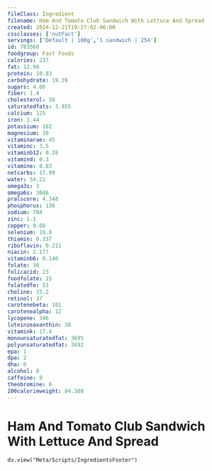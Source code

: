 ```yaml
---
fileClass: Ingredient
filename: Ham And Tomato Club Sandwich With Lettuce And Spread
created: 2024-12-21T19:27:02-06:00
cssclasses: ['nutFact']
servings: ['Default | 100g','1 sandwich | 254']
id: 783560
foodgroup: Fast Foods
calories: 237
fat: 12.98
protein: 10.83
carbohydrate: 19.39
sugars: 4.06
fiber: 1.4
cholesterol: 30
saturatedfats: 3.955
calcium: 125
iron: 1.44
potassium: 182
magnesium: 20
vitaminarae: 45
vitaminc: 3.5
vitaminb12: 0.28
vitamind: 0.3
vitamine: 0.83
netcarbs: 17.99
water: 54.22
omega3s: 3
omega6s: 3046
pralscore: 4.348
phosphorus: 136
sodium: 704
zinc: 1.1
copper: 0.08
selenium: 18.8
thiamin: 0.337
riboflavin: 0.211
niacin: 2.177
vitaminb6: 0.146
folate: 38
folicacid: 23
foodfolate: 15
folatedfe: 53
choline: 35.2
retinol: 37
carotenebeta: 101
carotenealpha: 12
lycopene: 346
luteinzeaxanthin: 38
vitamink: 17.4
monounsaturatedfat: 3695
polyunsaturatedfat: 3492
epa: 1
dpa: 2
dha: 0
alcohol: 0
caffeine: 0
theobromine: 0
200calorieweight: 84.388
---
```


# Ham And Tomato Club Sandwich With Lettuce And Spread

```dataviewjs
dv.view("Meta/Scripts/IngredientsFooter")
```